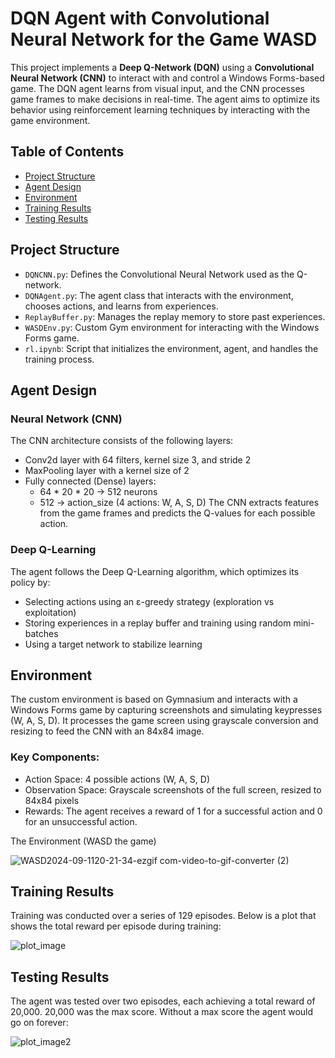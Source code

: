 # DQN Agent with Convolutional Neural Network for the Game WASD

This project implements a **Deep Q-Network (DQN)** using a **Convolutional Neural Network (CNN)** to interact with and control a Windows Forms-based game. The DQN agent learns from visual input, and the CNN processes game frames to make decisions in real-time. The agent aims to optimize its behavior using reinforcement learning techniques by interacting with the game environment.

## Table of Contents
- [Project Structure](#project-structure)
- [Agent Design](#agent-design)
- [Environment](#environment)
- [Training Results](#training-results)
- [Testing Results](#testing-results)

## Project Structure
- `DQNCNN.py`: Defines the Convolutional Neural Network used as the Q-network.
- `DQNAgent.py`: The agent class that interacts with the environment, chooses actions, and learns from experiences.
- `ReplayBuffer.py`: Manages the replay memory to store past experiences.
- `WASDEnv.py`: Custom Gym environment for interacting with the Windows Forms game.
- `rl.ipynb`: Script that initializes the environment, agent, and handles the training process.

## Agent Design
### Neural Network (CNN)
The CNN architecture consists of the following layers:

- Conv2d layer with 64 filters, kernel size 3, and stride 2
- MaxPooling layer with a kernel size of 2
- Fully connected (Dense) layers:
  - 64 * 20 * 20 -> 512 neurons
  - 512 -> action_size (4 actions: W, A, S, D)
The CNN extracts features from the game frames and predicts the Q-values for each possible action.

### Deep Q-Learning
The agent follows the Deep Q-Learning algorithm, which optimizes its policy by:

- Selecting actions using an ε-greedy strategy (exploration vs exploitation)
- Storing experiences in a replay buffer and training using random mini-batches
- Using a target network to stabilize learning

## Environment
The custom environment is based on Gymnasium and interacts with a Windows Forms game by capturing screenshots and simulating keypresses (W, A, S, D). It processes the game screen using grayscale conversion and resizing to feed the CNN with an 84x84 image.

### Key Components:
- Action Space: 4 possible actions (W, A, S, D)
- Observation Space: Grayscale screenshots of the full screen, resized to 84x84 pixels
- Rewards: The agent receives a reward of 1 for a successful action and 0 for an unsuccessful action.

The Environment (WASD the game)

![WASD2024-09-1120-21-34-ezgif com-video-to-gif-converter (2)](https://github.com/user-attachments/assets/0dca93f1-40e3-4026-93bc-b38cd00b5e79)

## Training Results
Training was conducted over a series of 129 episodes. Below is a plot that shows the total reward per episode during training:

![plot_image](https://github.com/user-attachments/assets/3aa5c9b0-a381-4006-a8e3-fc348b7fd039)


## Testing Results
The agent was tested over two episodes, each achieving a total reward of 20,000. 20,000 was the max score. Without a max score the agent would go on forever:

![plot_image2](https://github.com/user-attachments/assets/0786e3e2-d997-458d-b36c-5ff450f14a6d)
